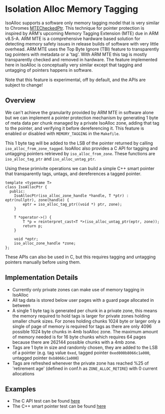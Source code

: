 # Isolation Alloc Memory Tagging

IsoAlloc supports a software only memory tagging model that is very similar to Chromes [MTECheckedPtr](https://docs.google.com/document/d/1ph7iOorkGqTuETFZp-xvHV4L2rYootuz1ThzAAoGe30/edit?usp=sharing). This technique for pointer protection is inspired by ARM's upcoming Memory Tagging Extension (MTE) due in ARM v8.5-A. ARM MTE is a comprehensive hardware based solution for detecting memory safety issues in release builds of software with very little overhead. ARM MTE uses the Top Byte Ignore (TBI) feature to transparently tag pointers with metadata or a 'tag'. With ARM MTE this tag is mostly transparently checked and removed in hardware. The feature implemented here in IsoAlloc is conceptually very similar except that tagging and untagging of pointers happens in software.

Note that this feature is experimental, off by default, and the APIs are subject to change!

## Overview

We can't achieve the granularity provided by ARM MTE in software alone but we can implement a pointer protection mechanism by generating 1 byte of meta data per chunk managed by a private IsoAlloc zone, adding that tag to the pointer, and verifying it before dereferencing it. This feature is enabled or disabled with `MEMORY_TAGGING` in the `Makefile`.

This 1 byte tag will be added to the LSB of the pointer returned by calling `iso_alloc_from_zone_tagged`. IsoAlloc also provides a C API for tagging and untagging pointers retrieved by `iso_alloc_from_zone`. These functions are `iso_alloc_tag_ptr` and `iso_alloc_untag_ptr`.

Using these primivite operations we can build a simple C++ smart pointer that transparently tags, untags, and dereferences a tagged pointer.

```
template <typename T>
class IsoAllocPtr {
  public:
    IsoAllocPtr(iso_alloc_zone_handle *handle, T *ptr) : eptr(nullptr), zone(handle) {
        eptr = iso_alloc_tag_ptr((void *) ptr, zone);
    }

    T *operator->() {
        T *p = reinterpret_cast<T *>(iso_alloc_untag_ptr(eptr, zone));
        return p;
    }

    void *eptr;
    iso_alloc_zone_handle *zone;
};
```

These APIs can also be used in C, but this requires tagging and untagging pointers manually before using them.

## Implementation Details

* Currently only private zones can make use of memory tagging in IsoAlloc
* All tag data is stored below user pages with a guard page allocated in between
* A single 1 byte tag is generated per chunk in a private zone, this means the memory required to hold tags is larger for private zones holding smaller chunk sizes. For zones holding chunks 1024 byte or larger only a single of page of memory is required for tags as there are only 4096 possible 1024 byte chunks in 4mb IsoAlloc zone. The maximum amount of memory needed is for 16 byte chunks which requires 64 pages because there are 262144 possible chunks with a 4mb zone.
* Tags are 1 byte in size and randomly chosen, they are added to the LSB of a pointer (e.g. tag value `0xed`, tagged pointer `0xed000b8066c1a000`, untagged pointer `0xb8066c1a000`)
* Tags are refreshed whenever the private zone has reached %25 of 'retirement age' (defined in conf.h as `ZONE_ALLOC_RETIRE`) with 0 current allocations

## Examples

* The C API test can be found [here](tests/tagged_ptr_test.c)
* The C++ smart pointer test can be found [here](tests/tagged_ptr_test.cpp)
